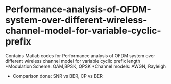 # Performance-analysis-of-OFDM-system-over-different-wireless-channel-model-for-variable-cyclic-prefix
Contains Matlab codes for Performance analysis of OFDM system over different wireless channel model for variable cyclic prefix length
*Modulation Scheme: QAM,BPSK, QPSK
*Channel models: AWGN, Rayleigh
* Comparison done: SNR vs BER, CP vs BER

